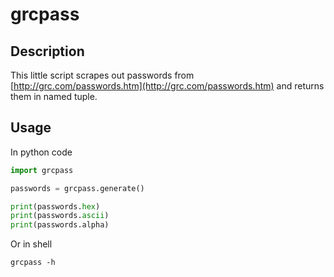 grcpass
=======

Description
-----------

This little script scrapes out passwords from [http://grc.com/passwords.htm](http://grc.com/passwords.htm) and returns them in named tuple.

Usage
-----

In python code

```python
import grcpass

passwords = grcpass.generate()

print(passwords.hex)
print(passwords.ascii)
print(passwords.alpha)
```


Or in shell
```shell
grcpass -h
```
